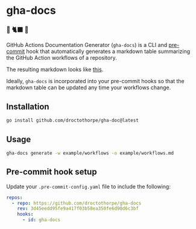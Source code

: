 # gha-docs

### 🐙 🐈‍⬛ 📖

GitHub Actions Documentation Generator (`gha-docs`) is a CLI and
[pre-commit](https://pre-commit.com/) hook that automatically generates a
markdown table summarizing the GitHub Action workflows of a repository.

The resulting markdown looks like [this](example/workflows/_workflows.md).

Ideally, `gha-docs` is incorporated into your pre-commit hooks so that the markdown
table can be updated any time your workflows change.

## Installation

```bash
go install github.com/droctothorpe/gha-doc@latest
```
## Usage

```bash
gha-docs generate -w example/workflows -o example/workflows.md
```


## Pre-commit hook setup

Update your `.pre-commit-config.yaml` file to include the following:

```yaml
repos:
  - repo: https://github.com/droctothorpe/gha-docs
    rev: 3d45eedd95fe9a417f03b58ea350fe6d90d6c3bf
    hooks:
      - id: gha-docs
```